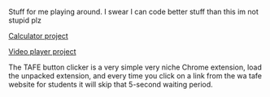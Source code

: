 Stuff for me playing around. I swear I can code better stuff than this im not stupid plz

[Calculator project](https://jazza-231.github.io/Testing-shit/Calc/)

[Video player project](https://jazza-231.github.io/Testing-shit/Video%20player/)

The TAFE button clicker is a very simple very niche Chrome extension, load the unpacked extension, and every time you click on a link from the wa tafe website for students it will skip that 5-second waiting period.
